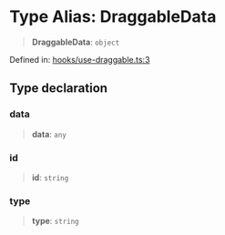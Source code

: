 # Type Alias: DraggableData

> **DraggableData**: `object`

Defined in: [hooks/use-draggable.ts:3](https://github.com/GeoDaCenter/openassistant/blob/994a31d776db171047aa7cd650eb798b5317f644/packages/common/src/hooks/use-draggable.ts#L3)

## Type declaration

### data

> **data**: `any`

### id

> **id**: `string`

### type

> **type**: `string`
